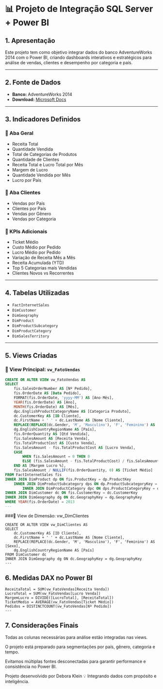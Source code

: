 # 📊 Projeto de Integração SQL Server + Power BI

## 1. Apresentação

Este projeto tem como objetivo integrar dados do banco AdventureWorks 2014 com o Power BI, criando dashboards interativos e estratégicos para análise de vendas, clientes e desempenho por categoria e país.

---

## 2. Fonte de Dados

- **Banco:** AdventureWorks 2014  
- **Download:** [Microsoft Docs](https://docs.microsoft.com/pt-br/sql/samples/adventureworks-install-configure?view=sql-server-ver16&tabs=ssms)

---

## 3. Indicadores Definidos

### 🔹 Aba Geral
- Receita Total  
- Quantidade Vendida  
- Total de Categorias de Produtos  
- Quantidade de Clientes  
- Receita Total e Lucro Total por Mês  
- Margem de Lucro  
- Quantidade Vendida por Mês  
- Lucro por País  

### 🔹 Aba Clientes
- Vendas por País  
- Clientes por País  
- Vendas por Gênero  
- Vendas por Categoria  

### 🔹 KPIs Adicionais
- Ticket Médio  
- Custo Médio por Pedido  
- Lucro Médio por Pedido  
- Variação de Receita Mês a Mês  
- Receita Acumulada (YTD)  
- Top 5 Categorias mais Vendidas  
- Clientes Novos vs Recorrentes  

---

## 4. Tabelas Utilizadas

- `FactInternetSales`  
- `DimCustomer`  
- `DimGeography`  
- `DimProduct`  
- `DimProductSubcategory`  
- `DimProductCategory`  
- `DimSalesTerritory`

---

## 5. Views Criadas

### 🔸 View Principal: `vw_FatoVendas`

```sql
CREATE OR ALTER VIEW vw_FatoVendas AS
SELECT
    fis.SalesOrderNumber AS [Nº Pedido],
    fis.OrderDate AS [Data Pedido],
    FORMAT(fis.OrderDate, 'yyyy-MM') AS [Ano-Mês],
    YEAR(fis.OrderDate) AS [Ano],
    MONTH(fis.OrderDate) AS [Mês],
    dpc.EnglishProductCategoryName AS [Categoria Produto],
    dc.CustomerKey AS [ID Cliente],
    dc.FirstName + ' ' + dc.LastName AS [Nome Cliente],
    REPLACE(REPLACE(dc.Gender, 'M', 'Masculino'), 'F', 'Feminino') AS [Sexo],
    dg.EnglishCountryRegionName AS [País],
    fis.OrderQuantity AS [Qtd Vendida],
    fis.SalesAmount AS [Receita Venda],
    fis.TotalProductCost AS [Custo Venda],
    fis.SalesAmount - fis.TotalProductCost AS [Lucro Venda],
    CASE 
        WHEN fis.SalesAmount = 0 THEN 0
        ELSE (fis.SalesAmount - fis.TotalProductCost) / fis.SalesAmount
    END AS [Margem Lucro %],
    fis.SalesAmount / NULLIF(fis.OrderQuantity, 0) AS [Ticket Médio]
FROM FactInternetSales fis
INNER JOIN DimProduct dp ON fis.ProductKey = dp.ProductKey
    INNER JOIN DimProductSubcategory dps ON dp.ProductSubcategoryKey = dps.ProductSubcategoryKey
        INNER JOIN DimProductCategory dpc ON dps.ProductCategoryKey = dpc.ProductCategoryKey
INNER JOIN DimCustomer dc ON fis.CustomerKey = dc.CustomerKey
INNER JOIN DimGeography dg ON dc.GeographyKey = dg.GeographyKey
WHERE YEAR(fis.OrderDate) = 2013
---
```
###🔸 View de Dimensão: vw_DimClientes
```
CREATE OR ALTER VIEW vw_DimClientes AS
SELECT
    dc.CustomerKey AS [ID Cliente],
    dc.FirstName + ' ' + dc.LastName AS [Nome Cliente],
    REPLACE(REPLACE(dc.Gender, 'M', 'Masculino'), 'F', 'Feminino') AS [Sexo],
    dg.EnglishCountryRegionName AS [País]
FROM DimCustomer dc
INNER JOIN DimGeography dg ON dc.GeographyKey = dg.GeographyKey
---
```
## 6. Medidas DAX no Power BI
```
ReceitaTotal = SUM(vw_FatoVendas[Receita Venda])
LucroTotal = SUM(vw_FatoVendas[Lucro Venda])
MargemLucro = DIVIDE([LucroTotal], [ReceitaTotal])
TicketMedio = AVERAGE(vw_FatoVendas[Ticket Médio])
Pedidos = DISTINCTCOUNT(vw_FatoVendas[Nº Pedido])
---
```
## 7. Considerações Finais
Todas as colunas necessárias para análise estão integradas nas views.

O projeto está preparado para segmentações por país, gênero, categoria e tempo.

Evitamos múltiplas fontes desconectadas para garantir performance e consistência no Power BI.

Projeto desenvolvido por Debora Klein 💡 Integrando dados com propósito e inteligência.
